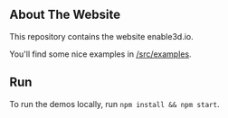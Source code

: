 ## About The Website

This repository contains the website enable3d.io.

You'll find some nice examples in [/src/examples](/src/examples).

## Run

To run the demos locally, run `npm install && npm start`.

